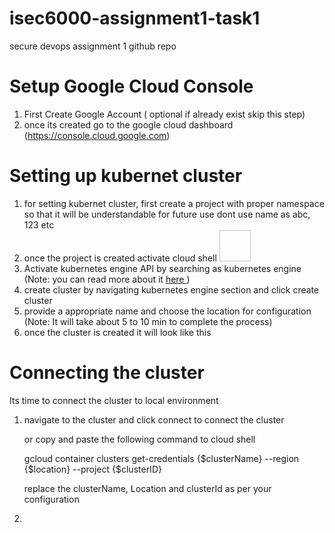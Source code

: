 # isec6000-assignment1-task1
secure devops assignment 1 github repo 

# Setup Google Cloud Console
 1) First Create Google Account ( optional if already exist skip this step)
 2) once its created go to the google cloud dashboard (https://console.cloud.google.com)

# Setting up kubernet cluster 
1) for setting kubernet cluster, first create a project with proper namespace so that it will be understandable for future use
   dont use name as abc, 123 etc
2) once the project is created activate cloud shell 
   <img scr="/assets/images/shell.png" height="50" width="50">
3) Activate kubernetes engine API by searching as kubernetes engine
   (Note: you can read more about it <a href="https://cloud.google.com/kubernetes-engine/docs/reference/rest" target="_blank"> here </a>  )
4) create cluster by navigating kubernetes engine section and click create cluster
5) provide a appropriate name and choose the location for configuration
   (Note: It will take about 5 to 10 min to complete the process)
6) once the cluster is created it will look like this 

# Connecting the cluster 
 Its time to connect the cluster to local environment 

 1) navigate to the cluster and click connect to connect the cluster 
    
    or copy and paste the following command to cloud shell 

    gcloud container clusters get-credentials {$clusterName} --region {$location} --project {$clusterID}

    replace the clusterName, Location and clusterId as per your configuration

2) 


 
